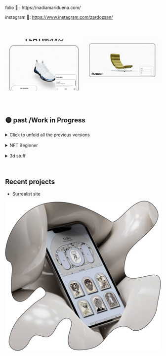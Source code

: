 <!--  <div style="display: flex; flex-direction: row;">
 <img src="cyclop-smile.svg" width="80" height="80"/>
 <img src="cyclop-smile.svg" width="80" height="80"/>
  <img src="cyclop-smile.svg" width="80" height="80"/>
![ezgif com-gif-maker (1)](https://user-images.githubusercontent.com/58809268/213820483-0046ca3e-5500-4116-96d1-4b64e01479ed.gif)

</div>  

 

-->
 
 
<br>
folio 🦄 :  https://nadiamariduena.com/

instagram 🌋: https://www.instagram.com/zardozsan/

 

<br>
<br>


 <div style="display: flex; flex-direction: row;">

 

 [<img src="213819211-536eacd9-8629-49e8-9aaf-e264d94a9a05.gif"/>](https://nadiamariduena.com/) 

 
<br>

 

 [<img src="216482246-78b57bff-24da-4fc3-a9b3-6544680d21df.gif"/>](https://nadiamariduena.com/furniture-cards) 

 
 
  
 
</div>
  
 <br>
  <br>
  
## 🟡 past /Work in Progress 

<details>
<summary>Click to unfold all the previous versions</summary> 
 
<br>

 ##   Work in Progress 

 🟠 April, 2024 (3D multiplayer mobile shooter game)

 This project is a 3D multiplayer mobile shooter game built using Playroom and React Three Fiber, offering immersive gameplay experiences on mobile devices.
 
 [<img src="Ellipse 1.png"/>](https://game00-work-in-progress.netlify.app/#r=RIAB1) 

  
<br>
<br>
 

 🟠 Nov 6, 2022 (draggable component)
 https://nemu-mobile-store.netlify.app/
 
 <br>

https://user-images.githubusercontent.com/58809268/200151365-e9cddb02-9aa6-4c20-af36-e8c8839aff25.mp4

 <br>
</details>      
   
 

  
 
<br> 
 

 

<details>
<summary>NFT Beginner</summary> 
   
<br>

# <a href="https://emoji.gg/emoji/1385-metamask"><img src="https://emoji.gg/assets/emoji/1385-metamask.png" width="64px" height="64px" alt="metamask"></a>
   
### OpenSea marketplace [repo](https://github.com/nadiamariduena/opensea-marketplace)  
#### Stack: Blockchain Web 3.0 App with  Next.js | Sanity.io | thirdweb | Tailwind | Alchemy
   
 
 [<img src="preview-image.webp"/>](https://opensea-clone-nadia-mariduena-exercise.vercel.app/) 
   
  <br>
   
     
[<img src="camaie-furniture_e-store.gif"/>](https://camaie-furniture-st.netlify.app/) 

   <br>  
</details>    

<br>


<details>
<summary>3d stuff</summary> 
   
<br>

**CREDITS:** Barcelona Chair inspired by **Mies Van der Rohe**


      
   [<img src="CHAIR_blender-3d-threejs.gif"/>](https://preview-volkanuve.vercel.app/furniture) 
   [<img src="study1_chairMarcelBreuer_eeveTest.jpg"/>](https://preview-volkanuve.vercel.app/furniture)
   
 
   <br>

 
   
</details>

<br>
<br>

## Recent projects 

- Surrealist site

 [<img src="phone.png"/>](https://meyoko.com/) 

 
   
<br>
<br>
 
